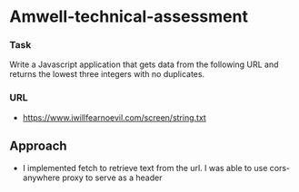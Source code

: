 # Amwell-technical-assessment
### Task
Write a Javascript application that gets data from the following URL and returns the lowest three integers with no duplicates.
### URL
- https://www.iwillfearnoevil.com/screen/string.txt

## Approach
- I implemented fetch to retrieve text from the url. I was able to use cors-anywhere proxy to serve as a header 